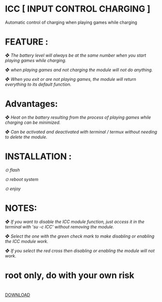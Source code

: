 # ICC [ INPUT CONTROL CHARGING ]
Automatic control of charging when playing games while charging 


# FEATURE :

*❖ The battery level will always be at the same number when you start playing games while charging.*

*❖ when playing games and not charging the module will not do anything.*

*❖ When you exit or are not playing games, the module will return everything to its default function.*



# Advantages:

*❖ Heat on the battery resulting from the process of playing games while charging can be minimized.*

*❖ Can be activated and deactivated with terminal / termux without needing to delete the module.*



# INSTALLATION : 
*⊙ flash*

*⊙ reboot system*

*⊙ enjoy*



# NOTES: 
*❖ If you want to disable the ICC module function, just access it in the terminal with 'su -c ICC' without removing the module.*

*❖ Select the one with the green check mark to make disabling or enabling the ICC module work.*

*❖ If you select the red cross then disabling or enabling the module will not work.*

# root only, do with your own risk
#
#
#


[DOWNLOAD](https://t.me/kutuMobaUpdate/454)
